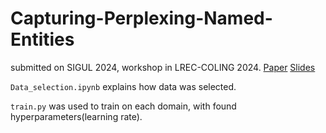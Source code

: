 # Capturing-Perplexing-Named-Entities
submitted on SIGUL 2024, workshop in LREC-COLING 2024. 
[Paper](https://sigul-2024.ilc.cnr.it/wp-content/uploads/2024/05/Ji-et-al.pdf)
[Slides](https://drive.google.com/file/d/1Tk-89CdJ799MksQLEuasr9JW29KRyUUy/view?usp=drive_link)

`Data_selection.ipynb` explains how data was selected.

`train.py` was used to train on each domain, with found hyperparameters(learning rate).
